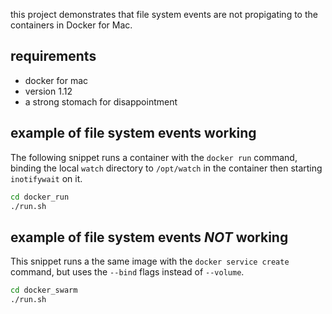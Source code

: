 this project demonstrates that file system events are not propigating to the
containers in Docker for Mac.

## requirements

* docker for mac
* version 1.12
* a strong stomach for disappointment

## example of file system events working

The following snippet runs a container with the `docker run` command, binding
the local `watch` directory to `/opt/watch` in the container then starting
`inotifywait` on it.

```bash
cd docker_run
./run.sh
```

## example of file system events *NOT* working

This snippet runs a the same image  with the `docker service create` command,
but uses the `--bind` flags instead of `--volume`.

```bash
cd docker_swarm
./run.sh
```
